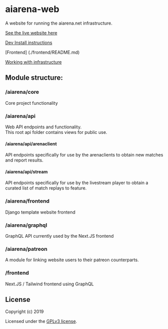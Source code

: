 # aiarena-web
A website for running the aiarena.net infrastructure.

[See the live website here](https://aiarena.net/)

[Dev Install instructions](./doc/INSTALL.md)

[Frontend] (./frontend/README.md)

[Working with infrastructure](./deploy/README.md)

## Module structure:
### /aiarena/core
Core project functionality

### /aiarena/api
Web API endpoints and functionality.  
This root api folder contains views for public use.

#### /aiarena/api/arenaclient
API endpoints specifically for use by the arenaclients to obtain new matches and report results.

#### /aiarena/api/stream
API endpoints specifically for use by the livestream player to obtain a curated list of match replays to feature.

### /aiarena/frontend
Django template website frontend

### /aiarena/graphql
GraphQL API currently used by the Next.JS frontend

### /aiarena/patreon
A module for linking website users to their patreon counterparts.

### /frontend
Next.JS / Tailwind frontend using GraphQL

## License

Copyright (c) 2019

Licensed under the [GPLv3 license](LICENSE).